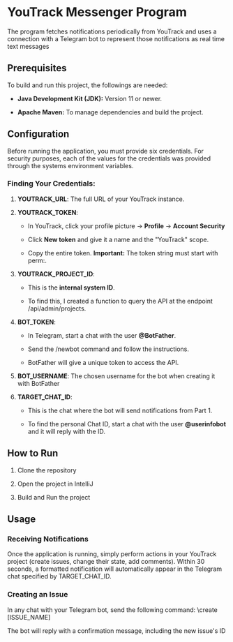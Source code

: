 YouTrack Messenger Program
=================================
The program fetches notifications periodically from YouTrack and uses a connection with a Telegram bot to represent those notifications as real time text messages
    

Prerequisites
-------------

To build and run this project, the followings are needed:

*   **Java Development Kit (JDK):** Version 11 or newer.
    
*   **Apache Maven:** To manage dependencies and build the project.
    

Configuration
----------------

Before running the application, you must provide six credentials. For security purposes, each of the values for the credentials was provided through the systems environment variables.

### Finding Your Credentials:

1.  **YOUTRACK\_URL**: The full URL of your YouTrack instance.
    
2.  **YOUTRACK\_TOKEN**:
    
    *   In YouTrack, click your profile picture → **Profile** → **Account Security**
        
    *   Click **New token** and give it a name and the "YouTrack" scope.
        
    *   Copy the entire token. **Important:** The token string must start with perm:.
        
3.  **YOUTRACK\_PROJECT\_ID**:
    
    *   This is the **internal system ID**.
        
    *   To find this, I created a function to query the API at the endpoint /api/admin/projects.
        
4.  **BOT\_TOKEN**:
    
    *   In Telegram, start a chat with the user **@BotFather**.
        
    *   Send the /newbot command and follow the instructions.
        
    *   BotFather will give a unique token to access the API.
        
5.  **BOT\_USERNAME**: The chosen username for the bot when creating it with BotFather
    
6.  **TARGET\_CHAT\_ID**:
    
    *   This is the chat where the bot will send notifications from Part 1.
        
    *   To find the personal Chat ID, start a chat with the user **@userinfobot** and it will reply with the ID.
        

How to Run
-------------

1.  Clone the repository
    
2.  Open the project in IntelliJ

3. Build and Run the project  
    

Usage
--------

### Receiving Notifications

Once the application is running, simply perform actions in your YouTrack project (create issues, change their state, add comments). Within 30 seconds, a formatted notification will automatically appear in the Telegram chat specified by TARGET\_CHAT\_ID.

### Creating an Issue

In any chat with your Telegram bot, send the following command: \create [ISSUE_NAME]

The bot will reply with a confirmation message, including the new issue's ID

